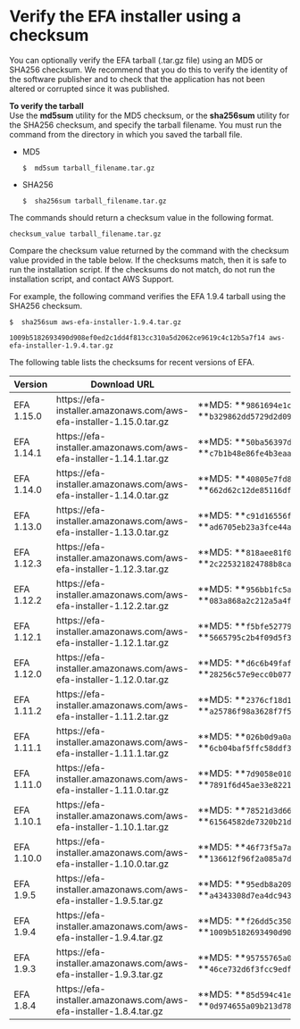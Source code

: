 # Verify the EFA installer using a checksum<a name="efa-verify"></a>

You can optionally verify the EFA tarball \(\.tar\.gz file\) using an MD5 or SHA256 checksum\. We recommend that you do this to verify the identity of the software publisher and to check that the application has not been altered or corrupted since it was published\.

**To verify the tarball**  
Use the **md5sum** utility for the MD5 checksum, or the **sha256sum** utility for the SHA256 checksum, and specify the tarball filename\. You must run the command from the directory in which you saved the tarball file\.
+ MD5

  ```
  $  md5sum tarball_filename.tar.gz
  ```
+ SHA256

  ```
  $  sha256sum tarball_filename.tar.gz
  ```

The commands should return a checksum value in the following format\.

```
checksum_value tarball_filename.tar.gz
```

Compare the checksum value returned by the command with the checksum value provided in the table below\. If the checksums match, then it is safe to run the installation script\. If the checksums do not match, do not run the installation script, and contact AWS Support\.

For example, the following command verifies the EFA 1\.9\.4 tarball using the SHA256 checksum\.

```
$  sha256sum aws-efa-installer-1.9.4.tar.gz
```

```
1009b5182693490d908ef0ed2c1dd4f813cc310a5d2062ce9619c4c12b5a7f14 aws-efa-installer-1.9.4.tar.gz
```

The following table lists the checksums for recent versions of EFA\.


| Version | Download URL | Checksums | 
| --- | --- | --- | 
| EFA 1\.15\.0 |  https://efa\-installer\.amazonaws\.com/aws\-efa\-installer\-1\.15\.0\.tar\.gz  |  **MD5: **`9861694e1cc00d884fadac07d22898be` **SHA256: **`b329862dd5729d2d098d0507fb486bf859d7c70ce18b61c302982234a3a5c88f`  | 
| EFA 1\.14\.1 |  https://efa\-installer\.amazonaws\.com/aws\-efa\-installer\-1\.14\.1\.tar\.gz  |  **MD5: **`50ba56397d359e57872fde1f74d4168a` **SHA256: **`c7b1b48e86fe4b3eaa4299d3600930919c4fe6d88cc6e2c7e4a408a3f16452c7`  | 
| EFA 1\.14\.0 |  https://efa\-installer\.amazonaws\.com/aws\-efa\-installer\-1\.14\.0\.tar\.gz  |  **MD5: **`40805e7fd842c36ececb9fd7f921b1ae` **SHA256: **`662d62c12de85116df33780d40e0533ef7dad92709f4f613907475a7a1b60a97`  | 
| EFA 1\.13\.0 |  https://efa\-installer\.amazonaws\.com/aws\-efa\-installer\-1\.13\.0\.tar\.gz  |  **MD5: **`c91d16556f4fd53becadbb345828221e` **SHA256: **`ad6705eb23a3fce44af3afc0f7643091595653a723ad0374084f4f2b715192e1`  | 
| EFA 1\.12\.3 |  https://efa\-installer\.amazonaws\.com/aws\-efa\-installer\-1\.12\.3\.tar\.gz  |  **MD5: **`818aee81f097918cfaebd724eddea678` **SHA256: **`2c225321824788b8ca3fbc118207b944cdb096b847e1e0d1d853ef2f0d727172`  | 
| EFA 1\.12\.2 |  https://efa\-installer\.amazonaws\.com/aws\-efa\-installer\-1\.12\.2\.tar\.gz  |  **MD5: **`956bb1fc5ae0d6f0f87d2e481d49fccf` **SHA256: **`083a868a2c212a5a4fcf3e4d732b685ce39cceb3ca7e5d50d0b74e7788d06259`  | 
| EFA 1\.12\.1 |  https://efa\-installer\.amazonaws\.com/aws\-efa\-installer\-1\.12\.1\.tar\.gz  |  **MD5: **`f5bfe52779df435188b0a2874d0633ea` **SHA256: **`5665795c2b4f09d5f3f767506d4d4c429695b36d4a17e5758b27f033aee58900`  | 
| EFA 1\.12\.0 |  https://efa\-installer\.amazonaws\.com/aws\-efa\-installer\-1\.12\.0\.tar\.gz  |  **MD5: **`d6c6b49fafb39b770297e1cc44fe68a6` **SHA256: **`28256c57e9ecc0b0778b41c1f777a9982b4e8eae782343dfe1246079933dca59`  | 
| EFA 1\.11\.2 |  https://efa\-installer\.amazonaws\.com/aws\-efa\-installer\-1\.11\.2\.tar\.gz  |  **MD5: **`2376cf18d1353a4551e35c33d269c404` **SHA256: **`a25786f98a3628f7f54f7f74ee2b39bc6734ea9374720507d37d3e8bf8ee1371`  | 
| EFA 1\.11\.1 |  https://efa\-installer\.amazonaws\.com/aws\-efa\-installer\-1\.11\.1\.tar\.gz  |  **MD5: **`026b0d9a0a48780cc7406bd51997b1c0` **SHA256: **`6cb04baf5ffc58ddf319e956b5461289199c8dd805fe216f8f9ab8d102f6d02a`  | 
| EFA 1\.11\.0 |  https://efa\-installer\.amazonaws\.com/aws\-efa\-installer\-1\.11\.0\.tar\.gz  |  **MD5: **`7d9058e010ad65bf2e14259214a36949` **SHA256: **`7891f6d45ae33e822189511c4ea1d14c9d54d000f6696f97be54e915ce2c9dfa`  | 
| EFA 1\.10\.1 |  https://efa\-installer\.amazonaws\.com/aws\-efa\-installer\-1\.10\.1\.tar\.gz  |  **MD5: **`78521d3d668be22976f46c6fecc7b730` **SHA256: **`61564582de7320b21de319f532c3a677d26cc46785378eb3b95c636506b9bcb4`  | 
| EFA 1\.10\.0 |  https://efa\-installer\.amazonaws\.com/aws\-efa\-installer\-1\.10\.0\.tar\.gz  |  **MD5: **`46f73f5a7afe41b4bb918c81888fefa9` **SHA256: **`136612f96f2a085a7d98296da0afb6fa807b38142e2fc0c548fa986c41186282`  | 
| EFA 1\.9\.5 |  https://efa\-installer\.amazonaws\.com/aws\-efa\-installer\-1\.9\.5\.tar\.gz  |  **MD5: **`95edb8a209c18ba8d250409846eb6ef4` **SHA256: **`a4343308d7ea4dc943ccc21bcebed913e8868e59bfb2ac93599c61a7c87d7d25`  | 
| EFA 1\.9\.4 |  https://efa\-installer\.amazonaws\.com/aws\-efa\-installer\-1\.9\.4\.tar\.gz  |  **MD5: **`f26dd5c350422c1a985e35947fa5aa28` **SHA256: **`1009b5182693490d908ef0ed2c1dd4f813cc310a5d2062ce9619c4c12b5a7f14`  | 
| EFA 1\.9\.3 |  https://efa\-installer\.amazonaws\.com/aws\-efa\-installer\-1\.9\.3\.tar\.gz  |  **MD5: **`95755765a097802d3e6d5018d1a5d3d6` **SHA256: **`46ce732d6f3fcc9edf6a6e9f9df0ad136054328e24675567f7029edab90c68f1`  | 
| EFA 1\.8\.4 |  https://efa\-installer\.amazonaws\.com/aws\-efa\-installer\-1\.8\.4\.tar\.gz  |  **MD5: **`85d594c41e831afc6c9305263140457e` **SHA256: **`0d974655a09b213d7859e658965e56dc4f23a0eee2dc44bb41b6d039cc5bab45`  | 